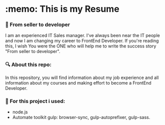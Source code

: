 <br/>
<h1>:memo: This is my Resume</h1>

### :woman: From seller to developer

I am an experienced IT Sales manager. I've always been near the IT people and now I am changing my career to FrontEnd Developer. If you're reading this, I wish You were the ONE who will help me to write the success story "From seller to developer".

### :mag: About this repo:

In this repository, you will find information about my job experience and all information about my courses and making effort to become a FrontEnd Developer.

### :rocket: For this project i used:

- node.js
- Automate toolkit gulp: browser-sync, gulp-autoprefixer, gulp-sass.
